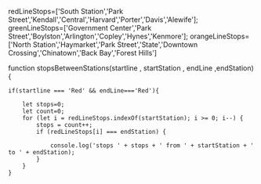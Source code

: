 redLineStops=['South Station','Park Street','Kendall','Central','Harvard','Porter','Davis','Alewife'];
greenLineStops=['Government Center','Park Street','Boylston','Arlington','Copley','Hynes','Kenmore'];
orangeLineStops=['North Station','Haymarket','Park Street','State','Downtown Crossing','Chinatown','Back Bay','Forest Hills']

function stopsBetweenStations(startline , startStation , endLine ,endStation){

    if(startline === 'Red' && endLine==='Red'){                      

        let stops=0;
        let count=0;
        for (let i = redLineStops.indexOf(startStation); i >= 0; i--) {            
            stops = count++;      
            if (redLineStops[i] === endStation) {

                console.log('stops ' + stops + ' from ' + startStation + ' to ' + endStation);
            }
        }        
    }